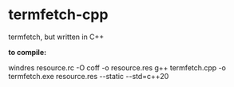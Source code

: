 # termfetch-cpp
termfetch, but written in C++

**to compile:**

windres resource.rc -O coff -o resource.res
g++ termfetch.cpp -o termfetch.exe resource.res --static --std=c++20
